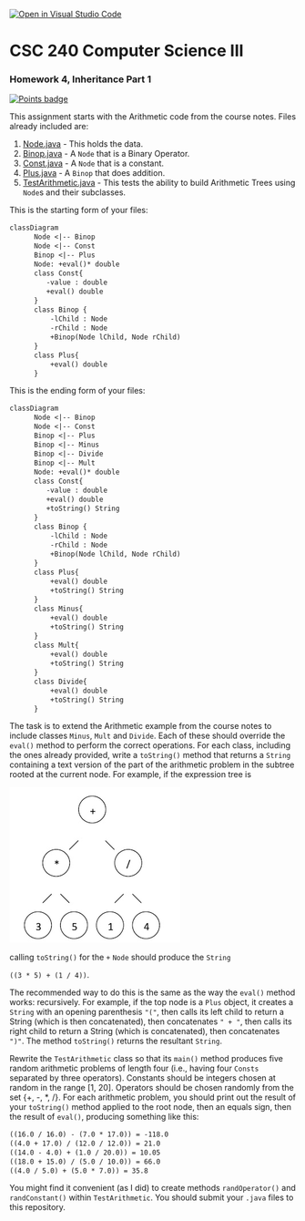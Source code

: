 [![Open in Visual Studio Code](https://classroom.github.com/assets/open-in-vscode-c66648af7eb3fe8bc4f294546bfd86ef473780cde1dea487d3c4ff354943c9ae.svg)](https://classroom.github.com/online_ide?assignment_repo_id=8730206&assignment_repo_type=AssignmentRepo)
# CSC 240 Computer Science III
### Homework 4, Inheritance Part 1

[![Points badge](../../blob/badges/.github/badges/points.svg)](../../actions)


This assignment starts with the Arithmetic code from the course notes. Files already included are:

1. [Node.java](Node.java) - This holds the data.
2. [Binop.java](Binop.java) - A `Node` that is a Binary Operator.
3. [Const.java](Const.java) - A `Node` that is a constant.
4. [Plus.java](Plus.java) - A `Binop` that does addition.
5. [TestArithmetic.java](TestArithmetic.java) - This tests the ability to build Arithmetic Trees using `Node`s and their subclasses.

This is the starting form of your files:

```mermaid
classDiagram
      Node <|-- Binop
      Node <|-- Const
      Binop <|-- Plus
      Node: +eval()* double
      class Const{
         -value : double
         +eval() double
      }
      class Binop {
          -lChild : Node
          -rChild : Node
          +Binop(Node lChild, Node rChild)
      }
      class Plus{
          +eval() double
      }
```

This is the ending form of your files: 

```mermaid
classDiagram
      Node <|-- Binop
      Node <|-- Const
      Binop <|-- Plus
      Binop <|-- Minus
      Binop <|-- Divide
      Binop <|-- Mult
      Node: +eval()* double
      class Const{
         -value : double
         +eval() double
         +toString() String
      }
      class Binop {
          -lChild : Node
          -rChild : Node
          +Binop(Node lChild, Node rChild)
      }
      class Plus{
          +eval() double
          +toString() String
      }
      class Minus{
          +eval() double
          +toString() String
      }
      class Mult{
          +eval() double
          +toString() String
      }
      class Divide{
          +eval() double
          +toString() String
      }
```


The task is to extend the Arithmetic example from the course notes to include classes `Minus`, `Mult` and `Divide`.  Each of these should override the `eval()` method to perform the correct operations.   For each class, including the ones already provided, write a `toString()` method that returns a `String` containing a text version of the part of the arithmetic problem in the subtree rooted at the current node.  For example, if the expression tree is  

![expressionTree.png](expressionTree.png)


calling `toString()` for the `+` `Node` should produce the `String`
 
`((3 * 5) + (1 / 4))`.
  
The recommended way to do this is the same as the way the `eval()` method works: recursively. For example, if the top node is a `Plus` object, it creates a `String` with an opening parenthesis `"("`, then calls its left child to return a String (which is then concatenated), then concatenates `" + "`, then calls its right child to return a String (which is concatenated), then concatenates `")"`. The method `toString()` returns the resultant `String`.

Rewrite the `TestArithmetic` class so that its `main()` method produces five random arithmetic problems of length four (i.e., having four `Consts` separated by three operators).  Constants should be integers chosen at random in the range [1, 20].  Operators should be chosen randomly from the set {+, -, *, /}. For each arithmetic problem, you should print out the result of your `toString()` method applied to the root node, then an equals sign, then the result of `eval()`, producing something like this:

```
((16.0 / 16.0) - (7.0 * 17.0)) = -118.0
((4.0 + 17.0) / (12.0 / 12.0)) = 21.0
((14.0 - 4.0) + (1.0 / 20.0)) = 10.05
((18.0 + 15.0) / (5.0 / 10.0)) = 66.0
((4.0 / 5.0) + (5.0 * 7.0)) = 35.8
```

You might find it convenient (as I did) to create methods `randOperator()` and `randConstant()` within `TestArithmetic`. 
You should submit your `.java` files to this repository.

